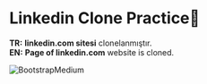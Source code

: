 #  Linkedin Clone Practice🙌
<b>TR:</b> <b>linkedin.com sitesi</b> clonelanmıştır.<br>
<b>EN:</b>  <b>Page of linkedin.com</b> website is cloned.




![BootstrapMedium](https://user-images.githubusercontent.com/109991448/200231689-62b93cfe-852b-4a03-9d01-1732f50c894b.jpg)
